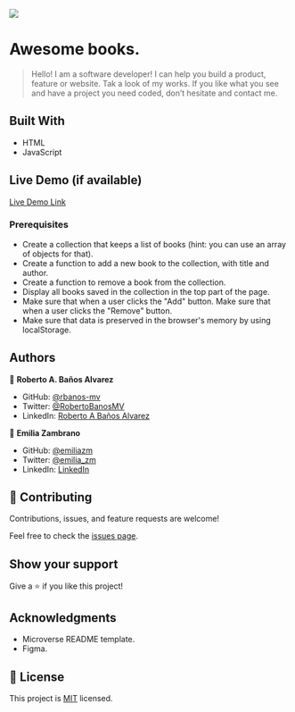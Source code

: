 ![](https://img.shields.io/badge/Microverse-blueviolet)

# Awesome books.

> Hello! I am a software developer! I can help you build a product, feature or website. Tak a look of my works.
If you like what you see and have a project you need coded, don’t hesitate and contact me.


## Built With

- HTML
- JavaScript

## Live Demo (if available)

[Live Demo Link]()



### Prerequisites

- Create a collection that keeps a list of books (hint: you can use an array of objects for that).
- Create a function to add a new book to the collection, with title and author.
- Create a function to remove a book from the collection.
- Display all books saved in the collection in the top part of the page.
- Make sure that when a user clicks the "Add" button.
Make sure that when a user clicks the "Remove" button.
- Make sure that data is preserved in the browser's memory by using localStorage.


## Authors

👤 **Roberto A. Baños Alvarez**
- GitHub: [@rbanos-mv](https://github.com/rbanos-mv)
- Twitter: [@RobertoBanosMV](https://twitter.com/RobertoBanosMV)
- LinkedIn: [Roberto A Baños Alvarez](https://linkedin.com/in/roberto-a-baños-alvarez-500766234)

👤 **Emilia Zambrano**

- GitHub: [@emiliazm](https://github.com/emiliazm)
- Twitter: [@emilia_zm](https://twitter.com/emilia_zm)
- LinkedIn: [LinkedIn](https://www.linkedin.com/in/emilia-zambrano-montero-aa30a611b/)


## 🤝 Contributing

Contributions, issues, and feature requests are welcome!

Feel free to check the [issues page](https://github.com/emiliazm/awesome-books/issues).

## Show your support

Give a ⭐️ if you like this project!

## Acknowledgments

- Microverse README template.
- Figma.

## 📝 License

This project is [MIT](./MIT.md) licensed.
